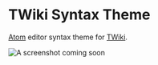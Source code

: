 # TWiki Syntax Theme

[Atom](http://atom.io) editor syntax theme for [TWiki](http://twiki.org).
 
![A screenshot coming soon](http://www.mindforger.com/images/atom-language-twiki-01.png)
